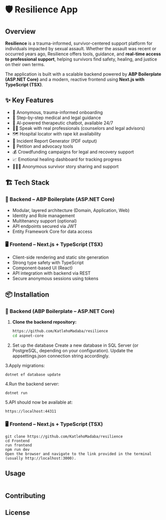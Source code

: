 # 🛡️ Resilience App

## Overview

**Resilience** is a trauma-informed, survivor-centered support platform for individuals impacted by sexual assault. Whether the assault was recent or occurred years ago, Resilience offers tools, guidance, and **real-time access to professional support**, helping survivors find safety, healing, and justice on their own terms.

The application is built with a scalable backend powered by **ABP Boilerplate (ASP.NET Core)** and a modern, reactive frontend using **Next.js with TypeScript (TSX)**.

## ✨ Key Features

- 🔐 Anonymous, trauma-informed onboarding  
- 🏥 Step-by-step medical and legal guidance  
- 🤖 AI-powered therapeutic chatbot, available 24/7  
- 👩‍⚕️ Speak with real professionals (counselors and legal advisors)  
- 🗺️ Hospital locator with rape kit availability  
- 📝 Incident Report Generator (PDF output)  
- 📢 Petition and advocacy tools  
- 💰 Crowdfunding campaigns for legal and recovery support  
- 📈 Emotional healing dashboard for tracking progress  
- 🧑‍🤝‍🧑 Anonymous survivor story sharing and support  
## 🏗️ Tech Stack

### 🔧 Backend – ABP Boilerplate (ASP.NET Core)

- Modular, layered architecture (Domain, Application, Web)  
- Identity and Role management  
- Multitenancy support (optional)  
- API endpoints secured via JWT  
- Entity Framework Core for data access  

### 🖥️ Frontend – Next.js + TypeScript (TSX)

- Client-side rendering and static site generation  
- Strong type safety with TypeScript  
- Component-based UI (React)  
- API integration with backend via REST 
- Secure anonymous sessions using tokens  


## 📦 Installation

### 🔧 Backend (ABP Boilerplate – ASP.NET Core)

1. **Clone the backend repository:**

   ```bash
   https://github.com/KatlehoMadaba/resilience
   cd aspnet-core

2. Set up the database
Create a new database in SQL Server (or PostgreSQL, depending on your configuration). Update the appsettings.json connection string accordingly.

3.Apply migrations:
```
dotnet ef database update
```
4.Run the backend server:
```
dotnet run
```
5.API should now be available at:
```
https://localhost:44311
```
### 🖥️ Frontend – Next.js + TypeScript (TSX)
```
git clone https://github.com/KatlehoMadaba/resilience
cd Frontend
run frontend
npm run dev
Open the browser and navigate to the link provided in the terminal (usually http://localhost:3000).
```
## Usage

```
```

## Contributing


## License


